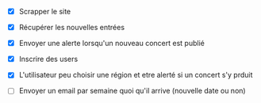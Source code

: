 
 - [x] Scrapper le site
 - [x] Récupérer les nouvelles entrées
 - [x] Envoyer une alerte lorsqu'un nouveau concert est publié
 - [x] Inscrire des users
 - [x] L'utilisateur peu choisir une région et etre alerté si un concert s'y prduit
 - [ ] Envoyer un email par semaine quoi qu'il arrive (nouvelle date ou non)


